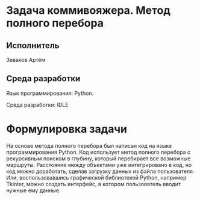 # Задача коммивояжера. Метод полного перебора
## Исполнитель
Зеваков Артём

## Среда разработки
Язык программирования: Python.

Среда разработки: IDLE

# Формулировка задачи
На основе метода полного перебора был написан код на языке программирования Python. Код использует метод полного перебора с рекурсивным поиском в глубину, который перебирает все возможные маршруты.
Расстояние между объектами уже интегрировано в код, но код можно доработать, сделав загрузку данных из файла пользователя. Или, воспользовавшись графической библиотекой Python, например Tkinter, можно создать интерфейс, в котором пользователь вводит нужные ему данные.
